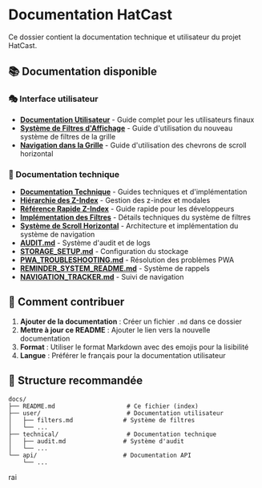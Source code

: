# Documentation HatCast

Ce dossier contient la documentation technique et utilisateur du projet HatCast.

## 📚 Documentation disponible

### 🎭 Interface utilisateur
- **[Documentation Utilisateur](user/README.md)** - Guide complet pour les utilisateurs finaux
- **[Système de Filtres d'Affichage](user/filters.md)** - Guide d'utilisation du nouveau système de filtres de la grille
- **[Navigation dans la Grille](user/navigation.md)** - Guide d'utilisation des chevrons de scroll horizontal

### 🔧 Documentation technique
- **[Documentation Technique](technical/README.md)** - Guides techniques et d'implémentation
- **[Hiérarchie des Z-Index](technical/Z_INDEX_HIERARCHY.md)** - Gestion des z-index et modales
- **[Référence Rapide Z-Index](technical/Z_INDEX_QUICK_REFERENCE.md)** - Guide rapide pour les développeurs
- **[Implémentation des Filtres](technical/filters-implementation.md)** - Détails techniques du système de filtres
- **[Système de Scroll Horizontal](technical/scroll-system.md)** - Architecture et implémentation du système de navigation
- **[AUDIT.md](../AUDIT.md)** - Système d'audit et de logs
- **[STORAGE_SETUP.md](../STORAGE_SETUP.md)** - Configuration du stockage
- **[PWA_TROUBLESHOOTING.md](../PWA_TROUBLESHOOTING.md)** - Résolution des problèmes PWA
- **[REMINDER_SYSTEM_README.md](../REMINDER_SYSTEM_README.md)** - Système de rappels
- **[NAVIGATION_TRACKER.md](../NAVIGATION_TRACKER.md)** - Suivi de navigation

## 📖 Comment contribuer

1. **Ajouter de la documentation** : Créer un fichier `.md` dans ce dossier
2. **Mettre à jour ce README** : Ajouter le lien vers la nouvelle documentation
3. **Format** : Utiliser le format Markdown avec des emojis pour la lisibilité
4. **Langue** : Préférer le français pour la documentation utilisateur

## 🎯 Structure recommandée

```
docs/
├── README.md                    # Ce fichier (index)
├── user/                        # Documentation utilisateur
│   ├── filters.md              # Système de filtres
│   └── ...
├── technical/                   # Documentation technique
│   ├── audit.md                # Système d'audit
│   └── ...
└── api/                        # Documentation API
    └── ...
```
rai